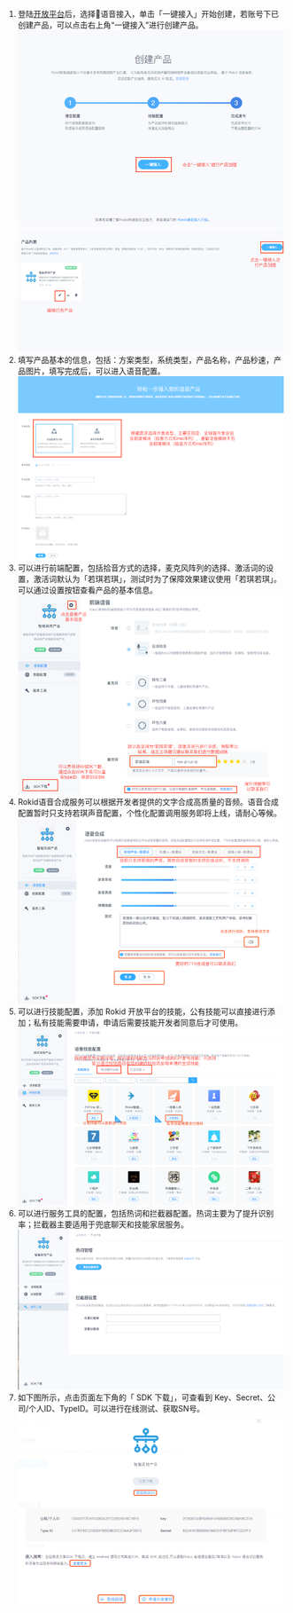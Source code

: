 1. 登陆[开放平台](https://developer.rokid.com/#/)后，选择语音接入，单击「一键接入」开始创建，若账号下已创建产品，可以点击右上角“一键接入”进行创建产品。
![](images/step88.png)
![](images/step9.png)
2. 填写产品基本的信息，包括：方案类型，系统类型，产品名称，产品秒速，产品图片，填写完成后，可以进入语音配置。 
![](images/step10.png)
3. 可以进行前端配置，包括拾音方式的选择，麦克风阵列的选择、激活词的设置，激活词默认为「若琪若琪」，测试时为了保障效果建议使用「若琪若琪」。
可以通过设置按钮查看产品的基本信息。
![](images/step11.png)
4. Rokid语音合成服务可以根据开发者提供的文字合成高质量的音频。语音合成配置暂时只支持若琪声音配置，个性化配置调用服务即将上线，请耐心等候。
![](images/step12.png)
5. 可以进行技能配置，添加 Rokid 开放平台的技能，公有技能可以直接进行添加；私有技能需要申请，申请后需要技能开发者同意后才可使用。
![](images/step13.png)
6. 可以进行服务工具的配置，包括热词和拦截器配置。热词主要为了提升识别率；拦截器主要适用于兜底聊天和技能家居服务。
![](images/step7.png)
7. 如下图所示，点击页面左下角的「 SDK 下载」，可查看到 Key、Secret、公司/个人ID、TypeID。可以进行在线测试、获取SN号。
![](images/step8.png)
